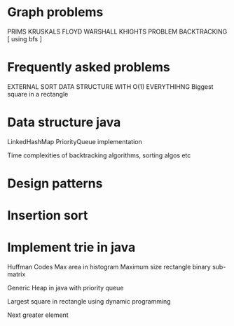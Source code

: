 # Graph problems
PRIMS
KRUSKALS
FLOYD WARSHALL
KHIGHTS PROBLEM BACKTRACKING [ using bfs ]

# Frequently asked problems
EXTERNAL SORT
DATA STRUCTURE WITH O(1) EVERYTHIHNG
Biggest square in a rectangle

# Data structure java
LinkedHashMap
PriorityQueue implementation


Time complexities of backtracking algorithms, sorting algos etc

# Design patterns
# Insertion sort
# Implement trie in java
Huffman Codes
Max area in histogram
Maximum size rectangle binary sub-matrix 


Generic Heap in java with priority queue

Largest square in rectangle using dynamic programming

Next greater element